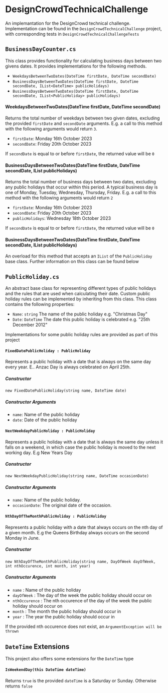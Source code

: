 # DesignCrowdTechnicalChallenge
An implemantation for the DesignCrowd technical challenge. Implementation can be found in the ```DesignCrowdTechnicalChallenge``` project, with corresponding tests in ```DesignCrowdTechnicalChallengeTests```

## ```BusinessDayCounter.cs```
This class provides functionality for calculating business days between two givens dates. It provides implementations for the following methods.
- ```WeekdaysBetweenTwoDates(DateTime firstDate, DateTime secondDate)```
- ```BusinessDaysBetweenTwoDates(DateTime firstDate, DateTime secondDate, IList<DateTime> publicHolidays)```
- ```BusinessDaysBetweenTwoDates(DateTime firstDate, DateTime secondDate, IList<PublicHoliday> publicHolidays)```

#### WeekdaysBetweenTwoDates(DateTime firstDate, DateTime secondDate)
Returns the total number of weekdays between two given dates, excluding the provided `firstDate` and `secondDate` arguments.
E.g. a call to this method with the following arguments would return ```3```.
  - ```firstDate```: Monday 16th October 2023
  - ```secondDate```: Friday 20th October 2023

If ```secondDate``` is equal to or before ```firstDate```, the returned value will be ```0```

#### BusinessDaysBetweenTwoDates(DateTime firstDate, DateTime secondDate, IList<DateTime> publicHolidays)
Returns the total number of business days between two dates, excluding any public holidays that occur within this period. A typical business day is one of Monday, Tuesday, Wednesday, Thursday, Friday.
E.g. a call to this method with the following arguments would return ```2```
  - ```firstDate```: Monday 16th October 2023
  - ```secondDate```: Friday 20th October 2023
  - ```publicHolidays```: Wednesday 18th October 2023

If ```secondDate``` is equal to or before ```firstDate```, the returned value will be ```0```

#### BusinessDaysBetweenTwoDates(DateTime firstDate, DateTime secondDate, IList<PublicHoliday> publicHolidays)
An overload for this method that accepts an ```IList``` of the ```PublicHoliday``` base class. Further information on this class can be found below

## ```PublicHoliday.cs```
An abstract base class for representing different types of public holidays and the rules that are used when calculating their date. Custom public holiday rules can be implemented by inheriting from this class.
This class contains the following properties:
  - ```Name```: ```string``` The name of the public holiday e.g. "Christmas Day"
  - ```Date```: ```DateTime``` The date this public holiday is celebrated e.g. "25th December 2012"
    
Implementations for some public holiday rules are provided as part of this project

#### ```FixedDatePublicHoliday : PublicHoliday```
Represents a public holiday with a date that is always on the same day every year. E.. Anzac Day is always celebrated on April 25th.

##### Constructor
```new FixedDatePublicHoliday(string name, DateTime date)```
##### Constructor Arguments
- ```name```: Name of the public holiday
- ```date```: Date of the public holiday

#### ```NextWeekdayPublicHoliday : PublicHoliday```
Represents a public holiday with a date that is always the same day unless it falls on a weekend, in which case the public holiday is moved to the next working day. E.g New Years Day

##### Constructor
```new NextWeekdayPublicHoliday(string name, DateTime occasionDate)```
##### Constructor Arguments
- ```name```: Name of the public holiday.
- ```occasionDate```: The original date of the occasion.

#### ```NthDayOfTheMonthPublicHoliday : PublicHoliday```
Represents a public holiday with a date that always occurs on the nth day of a given month. E.g the Queens Birthday always occurs on the second Monday in June.

##### Constructor
```new NthDayOfTheMonthPublicHoliday(string name, DayOfWeek dayOfWeek, int nthOccurence, int month, int year)```
##### Constructor Arguments
- ```name``` : Name of the public holiday
- ```dayOfWeek``` : The day of the week the public holiday should occur on
- ```nthOccurence``` : The nth occurence of the day of the week the public holiday should occur on
- ```month``` : The month the public holiday should occur in
- ```year``` : The year the public holiday should occur in

If the provided nth occurence does not exist, an ```ArgumentException will be thrown```

## ```DateTime``` Extensions
This project also offers some extensions for the ```DateTime``` type

#### ```IsWeekendDay(this DateTime dateTime)```
Returns ```true``` is the provided ```dateTime``` is a Saturday or Sunday. Otherwise returns ```false```